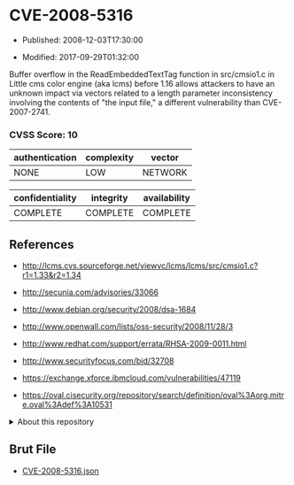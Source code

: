 # CVE-2008-5316

- Published: 2008-12-03T17:30:00

- Modified: 2017-09-29T01:32:00

Buffer overflow in the ReadEmbeddedTextTag function in src/cmsio1.c in Little cms color engine (aka lcms) before 1.16 allows attackers to have an unknown impact via vectors related to a length parameter inconsistency involving the contents of "the input file," a different vulnerability than CVE-2007-2741.

### CVSS Score: **10**

| authentication | complexity | vector |
| --- | --- | --- |
| NONE | LOW | NETWORK |

| confidentiality | integrity | availability |
| --- | --- | --- |
| COMPLETE | COMPLETE | COMPLETE |

## References

* http://lcms.cvs.sourceforge.net/viewvc/lcms/lcms/src/cmsio1.c?r1=1.33&r2=1.34

* http://secunia.com/advisories/33066

* http://www.debian.org/security/2008/dsa-1684

* http://www.openwall.com/lists/oss-security/2008/11/28/3

* http://www.redhat.com/support/errata/RHSA-2009-0011.html

* http://www.securityfocus.com/bid/32708

* https://exchange.xforce.ibmcloud.com/vulnerabilities/47119

* https://oval.cisecurity.org/repository/search/definition/oval%3Aorg.mitre.oval%3Adef%3A10531

<details>
<summary>About this repository</summary> 

  This repository is part of the project [Live Hack CVE](https://github.com/Live-Hack-CVE). Main website can be found [www.live-hack.org](https://www.live-hack.org) 
  
  Made by [Sn0wAlice](https://github.com/Sn0wAlice) for the people that care about security and need to have a feed of the latest CVEs. Hope you enjoy it, don't forget to star the repo and follow me on [Twitter](https://twitter.com/Sn0wAlice) and [Github](https://github.com/Sn0wAlice). And that is my [personnal website](https://www.alice-snow.me/)

  - [Home Page](https://github.com/Live-Hack-CVE)
  - [Framework](https://github.com/Live-Hack-CVE/cve-framework)
  - [CVE database](https://github.com/Live-Hack-CVE/full_database)
  - [Changelog](https://github.com/Live-Hack-CVE/Changelog)
</details>

## Brut File

* [CVE-2008-5316.json](https://raw.githubusercontent.com/Live-Hack-CVE/full_database/main/cves/2008/CVE-2008-5316.json)

